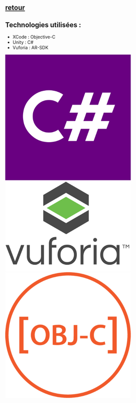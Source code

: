 ## [retour](/Readme.md)

## Technologies utilisées :

- XCode : Objective-C
- Unity : C#
- Vuforia : AR-SDK

<img src="/Images/CSharpLogo.png" alt="c#" width="400">
<img src="/Images/vuforia_logo.PNG" alt="vuforia" width="400">
<img src="/Images/objc_logo.PNG" alt="objc" width="400">
